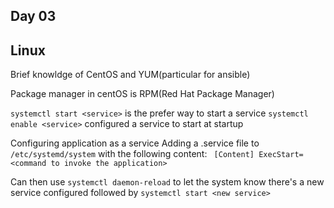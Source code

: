 ## Day 03


## Linux

Brief knowldge of CentOS and YUM(particular for ansible)

Package manager in centOS is RPM(Red Hat Package Manager)

```systemctl start <service>``` is the prefer way to start a service
```systemctl enable <service>``` configured a service to start at startup

Configuring application as a service
Adding a .service file to ```/etc/systemd/system``` with the following content:
``` [Content] ExecStart=<command to invoke the application>```

Can then use ```systemctl daemon-reload``` to let the system know there's a new service configured followed by ```systemctl start <new service>```

